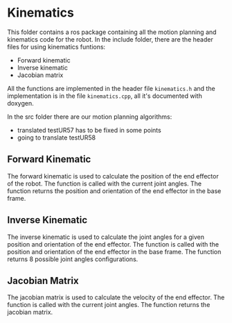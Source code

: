 # Kinematics
This folder contains a ros package containing all the motion planning and kinematics code for the robot. In the include folder, there are the header files for using kinematics funtions:
- Forward kinematic
- Inverse kinematic
- Jacobian matrix

All the functions are implemented in the header file `kinematics.h` and the implementation is in the file `kinematics.cpp`, all it's documented with doxygen.

In the src folder there are our motion planning algorithms:
- translated testUR57 has to be fixed in some points
- going to translate testUR58
  
## Forward Kinematic
The forward kinematic is used to calculate the position of the end effector of the robot. The function is called with the current joint angles. The function returns the position and orientation of the end effector in the base frame.

## Inverse Kinematic
The inverse kinematic is used to calculate the joint angles for a given position and orientation of the end effector. The function is called with the position and orientation of the end effector in the base frame. The function returns 8 possible joint angles configurations.

## Jacobian Matrix
The jacobian matrix is used to calculate the velocity of the end effector. The function is called with the current joint angles. The function returns the jacobian matrix.


